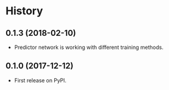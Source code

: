 # History

## 0.1.3 (2018-02-10)

* Predictor network is working with different training methods.

## 0.1.0 (2017-12-12)

* First release on PyPI.
